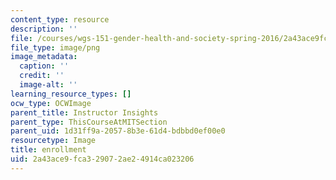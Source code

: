 ```yaml
---
content_type: resource
description: ''
file: /courses/wgs-151-gender-health-and-society-spring-2016/2a43ace9fca329072ae24914ca023206_30.png
file_type: image/png
image_metadata:
  caption: ''
  credit: ''
  image-alt: ''
learning_resource_types: []
ocw_type: OCWImage
parent_title: Instructor Insights
parent_type: ThisCourseAtMITSection
parent_uid: 1d31ff9a-2057-8b3e-61d4-bdbbd0ef00e0
resourcetype: Image
title: enrollment
uid: 2a43ace9-fca3-2907-2ae2-4914ca023206
---
```

